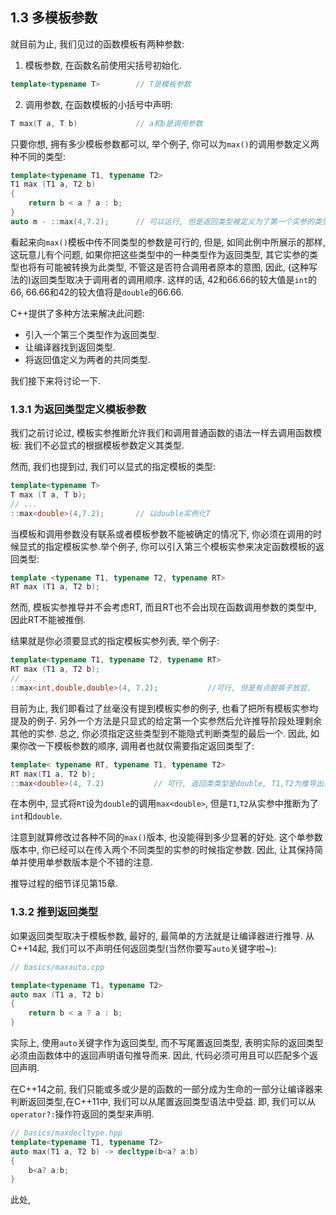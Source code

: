 ## 1.3 多模板参数

就目前为止, 我们见过的函数模板有两种参数:

1. 模板参数,  在函数名前使用尖括号初始化.

```cpp
template<typename T>		// T是模板参数
```

2. 调用参数, 在函数模板的小括号中声明:

```cpp
T max(T a, T b)				// a和b是调用参数
```

只要你想, 拥有多少模板参数都可以, 举个例子, 你可以为`max()`的调用参数定义两种不同的类型:

```cpp
template<typename T1, typename T2>
T1 max (T1 a, T2 b)
{
	return b < a ? a : b;
}
auto m - ::max(4,7.2);		// 可以运行, 但是返回类型被定义为了第一个实参的类型.
```

 看起来向`max()`模板中传不同类型的参数是可行的, 但是, 如同此例中所展示的那样, 这玩意儿有个问题, 如果你把这些类型中的一种类型作为返回类型, 其它实参的类型也将有可能被转换为此类型, 不管这是否符合调用者原本的意图, 因此, (这种写法的)返回类型取决于调用者的调用顺序. 这样的话, 42和66.66的较大值是`int`的66, 66.66和42的较大值将是`double`的66.66.

C++提供了多种方法来解决此问题:

- 引入一个第三个类型作为返回类型.
- 让编译器找到返回类型.
- 将返回值定义为两者的共同类型.

我们接下来将讨论一下.



### 1.3.1 为返回类型定义模板参数

我们之前讨论过, 模板实参推断允许我们和调用普通函数的语法一样去调用函数模板: 我们不必显式的根据模板参数定义其类型.

然而, 我们也提到过, 我们可以显式的指定模板的类型:

```cpp
template<typename T>
T max (T a, T b);
// ...
::max<double>(4,7.2);		// 以double实例化T
```

当模板和调用参数没有联系或者模板参数不能被确定的情况下, 你必须在调用的时候显式的指定模板实参.举个例子, 你可以引入第三个模板实参来决定函数模板的返回类型:

``````cpp
template <typename T1, typename T2, typename RT>
RT max (T1 a, T2 b);
``````

然而, 模板实参推导并不会考虑RT, 而且RT也不会出现在函数调用参数的类型中, 因此RT不能被推倒.

结果就是你必须要显式的指定模板实参列表, 举个例子:

```cpp
template<typename T1, typename T2, typename RT>
RT max (T1 a, T2 b);
// ...
::max<int,double,double>(4, 7.2);			//可行, 但是有点脱裤子放屁.
```

目前为止, 我们即看过了丝毫没有提到模板实参的例子, 也看了把所有模板实参均提及的例子. 另外一个方法是只显式的给定第一个实参然后允许推导阶段处理剩余其他的实参. 总之, 你必须指定这些类型到不能隐式判断类型的最后一个. 因此, 如果你改一下模板参数的顺序, 调用者也就仅需要指定返回类型了:

```cpp
template< typename RT, typename T1, typename T2>
RT max(T1 a, T2 b);
::max<double>(4, 7.2)			// 可行, 返回类类型是double, T1,T2为推导出来的.
```

在本例中, 显式将`RT`设为`double`的调用`max<double>`, 但是`T1`,`T2`从实参中推断为了`int`和`double`. 

注意到就算修改过各种不同的`max()`版本, 也没能得到多少显著的好处. 这个单参数版本中, 你已经可以在传入两个不同类型的实参的时候指定参数. 因此, 让其保持简单并使用单参数版本是个不错的注意.

推导过程的细节详见第15章.



### 1.3.2 推到返回类型

如果返回类型取决于模板参数, 最好的, 最简单的方法就是让编译器进行推导. 从C++14起, 我们可以不声明任何返回类型(当然你要写`auto`关键字啦~):

```cpp
// basics/maxauto.cpp

template<typename T1, typename T2>
auto max (T1 a, T2 b)
{
	return b < a ? a : b;
}
```

实际上, 使用`auto`关键字作为返回类型, 而不写尾置返回类型, 表明实际的返回类型必须由函数体中的返回声明语句推导而来. 因此, 代码必须可用且可以匹配多个返回声明.

在C++14之前, 我们只能或多或少是的函数的一部分成为生命的一部分让编译器来判断返回类型,在C++11中, 我们可以从尾置返回类型语法中受益. 即, 我们可以从`operator?:`操作符返回的类型来声明.

```cpp
// basics/maxdecltype.hpp
template<typename T1, typename T2>
auto max(T1 a, T2 b) -> decltype(b<a? a:b)
{
	b<a? a:b;
}
```

此处, 
